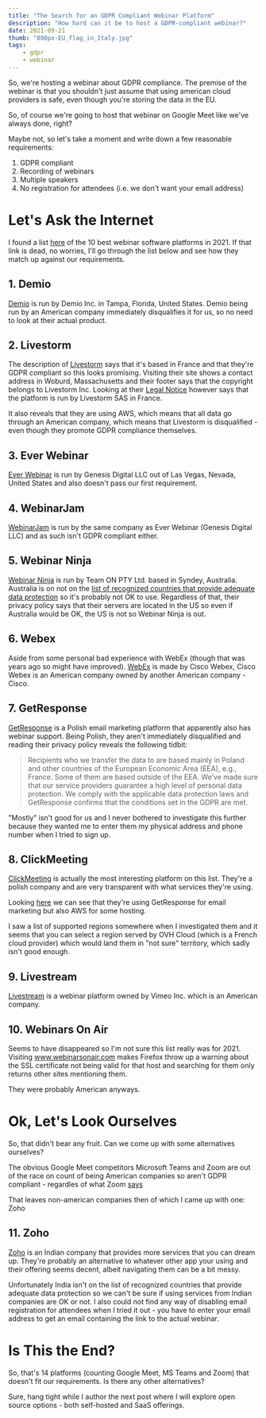 ```yaml
---
title: "The Search for an GDPR Compliant Webinar Platform"
description: "How hard can it be to host a GDPR-compliant webinar?"
date: 2021-09-21
thumb: "800px-EU_flag_in_Italy.jpg"
tags: 
    - gdpr
    - webinar
---
```

So, we're hosting a webinar about GDPR compliance. The premise of the webinar is that you shouldn't just assume that
using american cloud providers is safe, even though you're storing the data in the EU.

So, of course we're going to host that webinar on Google Meet like we've always done, right?

Maybe not, so let's take a moment and write down a few reasonable requirements:

1. GDPR compliant
2. Recording of webinars
3. Multiple speakers
4. No registration for attendees (i.e. we don't want your email address)

# Let's Ask the Internet
I found a list [here](https://www.ventureharbour.com/webinar-software-10-best-webinar-platforms-compared/) of the 10 best
webinar software platforms in 2021. If that link is dead, no worries, I'll go through the list below and see how they 
match up against our requirements.

## 1. Demio
[Demio](https://www.demio.com) is run by Demio Inc. in Tampa, Florida, United States. Demio being run by an American
company immediately disqualifies it for us, so no need to look at their actual product.

## 2. Livestorm
The description of [Livestorm](https://livestorm.co) says that it's based in France and that they're GDPR compliant so
this looks promising. Visiting their site shows a contact address in Woburd, Massachusetts and their footer says that
the copyright belongs to Livestorm Inc. Looking at their [Legal Notice](https://livestorm.co/legal-notice) however says
that the platform is run by Livestorm SAS in France.

It also reveals that they are using AWS, which means that all data go through an American company, which means that
Livestorm is disqualified - even though they promote GDPR compliance themselves.

## 3. Ever Webinar
[Ever Webinar](https://www.everwebinar.com) is run by Genesis Digital LLC out of Las Vegas, Nevada, United States and
also doesn't pass our first requirement.

## 4. WebinarJam
[WebinarJam](https://www.webinarjam.com) is run by the same company as Ever Webinar (Genesis Digital LLC) and as such
isn't GDPR compliant either.

## 5. Webinar Ninja
[Webinar Ninja](https://webinarninja.com) is run by Team ON PTY Ltd. based in Syndey, Australia. Australia is on not
on the [list of recognized countries that provide adequate data protection](https://ec.europa.eu/info/law/law-topic/data-protection/international-dimension-data-protection/adequacy-decisions_en)
so it's probably not OK to use. Regardless of that, their privacy policy says that their servers are located in the US
so even if Australia would be OK, the US is not so Webinar Ninja is out.

## 6. Webex
Aside from some personal bad experience with WebEx (though that was years ago so might have improved).
[WebEx](https://www.webex.com) is made by Cisco Webex, Cisco Webex is an American company owned by another American
company - Cisco.

## 7. GetResponse
[GetResponse](https://www.getresponse.com) is a Polish email marketing platform that apparently also has webinar support.
Being Polish, they aren't immediately disqualified and reading their privacy policy reveals the following tidbit:

> Recipients who we transfer the data to are based mainly in Poland and other countries of the European Economic Area
> (EEA), e.g., France. Some of them are based outside of the EEA. We’ve made sure that our service providers guarantee a
> high level of personal data protection. We comply with the applicable data protection laws and GetResponse confirms
> that the conditions set in the GDPR are met. 

"Mostly" isn't good for us and I never bothered to investigate this further because they wanted me to enter them my
physical address and phone number when I tried to sign up.

## 8. ClickMeeting
[ClickMeeting](https://clickmeeting.com) is actually the most interesting platform on this list. They're a polish company
and are very transparent with what services they're using.

Looking [here](https://knowledge.clickmeeting.com/uploads/2020/06/2020.09.Sub-contractros_list_EN.pdf) we can see that
they're using GetResponse for email marketing but also AWS for some hosting. 

I saw a list of supported regions somewhere when I investigated them and it seems that you can select a region served
by OVH Cloud (which is a French cloud provider) which would land them in "not sure" territory, which sadly isn't good
enough.

## 9. Livestream
[Livestream](https://livestream.com) is a webinar platform owned by Vimeo Inc. which is an American company.

## 10. Webinars On Air
Seems to have disappeared so I'm not sure this list really was for 2021. Visiting www.webinarsonair.com makes Firefox
throw up a warning about the SSL certificate not being valid for that host and searching for them only returns other
sites mentioning them.

They were probably American anyways.

# Ok, Let's Look Ourselves
So, that didn't bear any fruit. Can we come up with some alternatives ourselves?

The obvious Google Meet competitors Microsoft Teams and Zoom are out of the race on count of being American companies so
aren't GDPR compliant - regardles of what Zoom [says](https://www.theregister.com/2021/08/17/zoom_incompatible_with_gdpr_hamburg_warning/)

That leaves non-american companies then of which I came up with one: Zoho

## 11. Zoho
[Zoho](https://www.zoho.com) is an Indian company that provides more services that you can dream up. They're probably an
alternative to whatever other app your using and their offering seems decent, albeit navigating them can be a bit messy.

Unfortunately India isn't on the list of recognized countries that provide adequate data protection so we can't be sure
if using services from Indian companies are OK or not. I also could not find any way of disabling email registration for
attendees when I tried it out - you have to enter your email address to get an email containing the link to the actual 
webinar.

# Is This the End?
So, that's 14 platforms (counting Google Meet, MS Teams and Zoom) that doesn't fit our requirements. Is there any other
alternatives?

Sure, hang tight while I author the next post where I will explore open source options - both self-hosted and SaaS
offerings.
